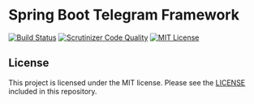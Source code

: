 # Spring Boot Telegram Framework

[![Build Status](https://travis-ci.org/netkorp/spring-boot-telegram-framework.svg?branch=master)](https://travis-ci.org/netkorp/spring-boot-telegram-framework)
[![Scrutinizer Code Quality](https://scrutinizer-ci.com/g/netkorp/spring-boot-telegram-framework/badges/quality-score.png?b=master)](https://scrutinizer-ci.com/g/netkorp/spring-boot-telegram-framework/?branch=master)
[![MIT License](http://img.shields.io/badge/license-MIT-blue.svg?style=flat)](https://github.com/netkorp/spring-boot-telegram-framework/blob/master/LICENSE)

## License
This project is licensed under the MIT license. Please see the [LICENSE](LICENSE) included in this repository.